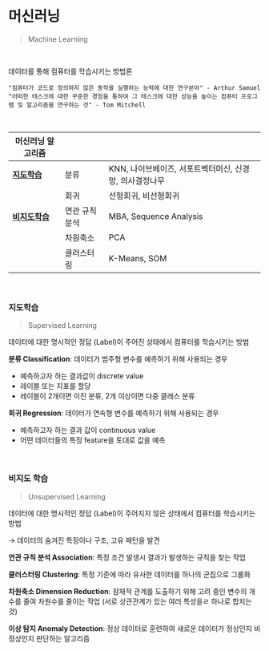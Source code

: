 # 머신러닝

> Machine Learning

<br>

데이터를 통해 컴퓨터를 학습시키는 방법론

```
"컴퓨터가 코드로 정의하지 않은 동작을 실행하는 능력에 대한 연구분야" - Arthur Samuel
"어떠한 테스크에 대한 꾸준한 경험을 통하여 그 테스크에 대한 성능을 높이는 컴퓨터 프로그램 및 알고리즘을 연구하는 것" - Tom Mitchell
```

<br>

| 머신러닝 알고리즘              |                |                                                         |
| ------------------------------ | -------------- | ------------------------------------------------------- |
| [**지도학습**](./지도학습)     | 분류           | KNN, 나이브베이즈, 서포트벡터머신, 신경망, 의사결정나무 |
|                                | 회귀           | 선형회귀, 비선형회귀                                    |
| [**비지도학습**](./비지도학습) | 연관 규칙 분석 | MBA, Sequence Analysis                                  |
|                                | 차원축소       | PCA                                                     |
|                                | 클러스터링     | K-Means, SOM                                            |

<br>

### 지도학습

> Supervised Learning

데이터에 대한 명시적인 정답 (Label)이 주어진 상태에서 컴퓨터를 학습시키는 방법

**분류 Classification**: 데이터가 범주형 변수를 예측하기 위해 사용되는 경우

- 예측하고자 하는 결과값이 discrete value
- 레이블 또는 지표를 할당
- 레이블이 2개이면 이진 분류, 2개 이상이면 다중 클래스 분류

**회귀 Regression**: 데이터가 연속형 변수를 예측하기 위해 사용되는 경우

- 예측하고자 하는 결과 값이 continuous value
- 어떤 데이터들의 특징 feature을 토대로 값을 예측

<br>

### 비지도 학습

> Unsupervised Learning

데이터에 대한 명시적인 정답 (Label)이 주어지지 않은 상태에서 컴퓨터를 학습시키는 방법

→ 데이터의 숨겨진 특징이나 구조, 고유 패턴을 발견

**연관 규칙 분석 Association**: 특정 조건 발생시 결과가 발생하는 규칙을 찾는 작업

**클러스터링 Clustering**: 특정 기준에 따라 유사한 데이터를 하나의 군집으로 그룹화

**차원축소 Dimension Reduction**: 잠재적 관계를 도출하기 위해 고려 중인 변수의 개수를 줄여 차원수를 줄이는 작업 (서로 상관관계가 있는 여러 특성을ㄹ 하나로 합치는 것)

**이상 탐지 Anomaly Detection**: 정상 데이터로 훈련하여 새로운 데이터가 정상인지 비정상인지 판단하는 알고리즘